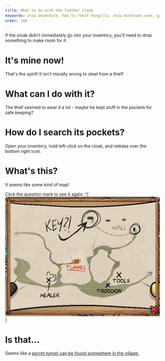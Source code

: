 ```yaml
---
title: What to do with the feather cloak
keywords: zniw adventure, how to reach fungilla, zniw mushroom cave, games with mushrooms
order: 140
---
```


If the cloak didn't immediately go into your inventory, you'll need to drop something to make room for it.

# It's mine now!
That's the spirit! It isn't morally wrong to steal from a thief!

# What can I do with it?
The thief seemed to wear it a lot - maybe he kept stuff in the pockets for safe keeping?

# How do I search its pockets?
Open your inventory, hold left-click on the cloak, and release over the bottom right icon.

# What's this?
It seems like some kind of map!

Click the question mark to see it again. ^[![Thief's Map image](ThiefMap.PNG)]

# Is that...
Seems like a [secret tunnel can be found somewhere in the village.](tunnel.md)